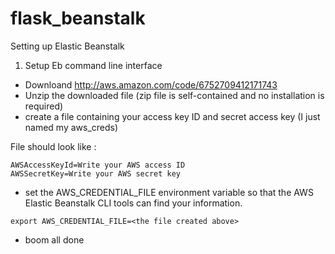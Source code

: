 flask_beanstalk
===============

Setting up Elastic Beanstalk 

1) Setup Eb command line interface
* Downloand http://aws.amazon.com/code/6752709412171743
* Unzip the downloaded file (zip file is self-contained and no installation is required)
* create a file containing your access key ID and secret access key (I just named my aws_creds)

File should look like :
``` 
AWSAccessKeyId=Write your AWS access ID
AWSSecretKey=Write your AWS secret key
```

*  set the AWS_CREDENTIAL_FILE environment variable so that the AWS Elastic Beanstalk CLI tools can find your information.
 ``` 
 export AWS_CREDENTIAL_FILE=<the file created above>
 ``` 
 
 * boom all done
